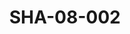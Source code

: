 ---
pid: SHA-08-002
title: SHA-08-002
language: en
original_label: 
rights: Sharhabil Ahmed
location_of_original: Sharhabil Ahmed
photographer_or_studio: 
scanned_from: photograph 12.3 by 20.3
_date: 1971-1972
location: Khartoum, New Saint James
description: Sharhabil Ahmed's band
additional_notes: 
permission_display: 'yes'
on_server: 'no'
on_website: 'no'
permalink: /photopages/en/SHA-08-002.html
layout: photo-page
---